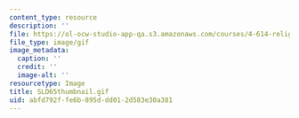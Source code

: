 ```yaml
---
content_type: resource
description: ''
file: https://ol-ocw-studio-app-qa.s3.amazonaws.com/courses/4-614-religious-architecture-and-islamic-cultures-fall-2002/abfd792ffe6b895ddd012d583e30a381_SLD65thumbnail.gif
file_type: image/gif
image_metadata:
  caption: ''
  credit: ''
  image-alt: ''
resourcetype: Image
title: SLD65thumbnail.gif
uid: abfd792f-fe6b-895d-dd01-2d583e30a381
---
```

